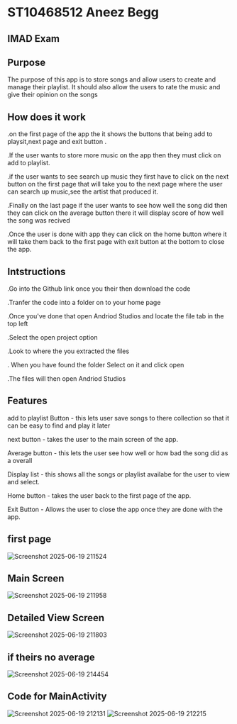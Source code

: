 # ST10468512 Aneez Begg
##  IMAD Exam
## Purpose
The purpose of this app is to store songs and allow users to create and manage their playlist. It should also allow the users to rate the music and give their opinion on the songs
## How does it work
.on the first page of the app the it shows the buttons that being add to playsit,next page and exit button .

.If the user wants to store more music on the app then they must click on add to playlist.

.if the user wants to see search up music they first have to click on the next button on the first page that will take you to the next page where the user can search up music,see the artist that produced it. 

.Finally on the last page if the user wants to see how well the song did then they can click on the average button there it will display score of how well the song was recived 

.Once the user is done with app they can click on the home button where it will take them back to the  first page with exit button at the bottom to close the app.
## Intstructions 
.Go into the Github link once you their then download 
 the code  

 .Tranfer the code into a folder on to your home page

 .Once you've done that open Andriod Studios and locate the file tab in the top left

 .Select the open project option

 .Look to where the you extracted the files

 . When you have found the folder Select on it and click open

 .The files will then open Andriod Studios
 ## Features
add to playlist Button - this lets user save songs to there collection so that it can be easy to find and play it later   

next button - takes the user to the main screen of the app.

Average button - this lets the user see how well or how bad the song did as a overall

Display list - this shows all the songs or playlist availabe for the user to view and select.

Home button - takes the user back to the first page of the app.

Exit Button - Allows the user to close the app once they are done with the app.

## first page

![Screenshot 2025-06-19 211524](https://github.com/user-attachments/assets/f41cb987-ff69-4e4b-b787-fb2a051b6552)

## Main Screen

![Screenshot 2025-06-19 211958](https://github.com/user-attachments/assets/ed778da2-6ccc-4988-a97b-3a82ee558d44)

## Detailed View Screen

![Screenshot 2025-06-19 211803](https://github.com/user-attachments/assets/38653f42-3384-4bd3-9828-579f8d385c4b)

## if theirs no average

![Screenshot 2025-06-19 214454](https://github.com/user-attachments/assets/c3e1ed92-5146-49cf-add2-f62b71e7719c)

## Code for MainActivity

![Screenshot 2025-06-19 212131](https://github.com/user-attachments/assets/107aadc3-2b50-4a9e-a581-891cc9cffca3)
![Screenshot 2025-06-19 212215](https://github.com/user-attachments/assets/632a7f3e-2d74-4022-aaf1-fb7205ae33d9)







